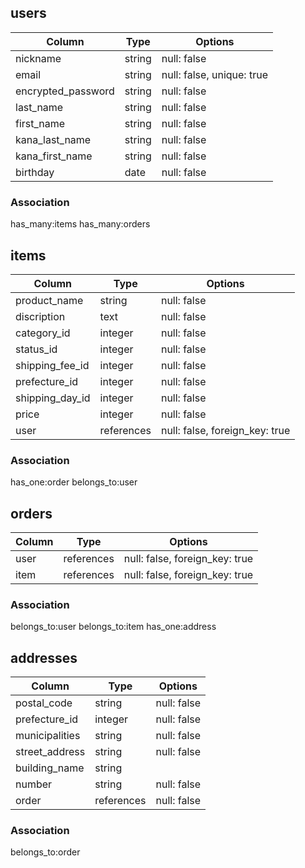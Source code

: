 ## users

|Column|Type|Options|
|---|---|---|
|nickname|string|null: false|
|email|string|null: false, unique: true|
|encrypted_password|string|null: false|
|last_name|string|null: false|
|first_name|string|null: false|
|kana_last_name|string|null: false|
|kana_first_name|string|null: false|
|birthday|date|null: false|

### Association
has_many:items
has_many:orders



## items
|Column|Type|Options|
|---|---|---|
|product_name|string|null: false|
|discription|text|null: false|
|category_id|integer|null: false|
|status_id|integer|null: false|
|shipping_fee_id|integer|null: false|
|prefecture_id|integer|null: false|
|shipping_day_id|integer|null: false|
|price|integer|null: false|
|user|references|null: false, foreign_key: true|

### Association
has_one:order
belongs_to:user



## orders
|Column|Type|Options|
|---|---|---|
|user|references|null: false, foreign_key: true|
|item|references|null: false, foreign_key: true|


### Association
belongs_to:user
belongs_to:item
has_one:address


## addresses
|Column|Type|Options|
|---|---|---|
|postal_code|string|null: false|
|prefecture_id|integer|null: false|
|municipalities|string|null: false|
|street_address|string|null: false|
|building_name|string||
|number|string|null: false|
|order|references|null: false|


### Association
belongs_to:order